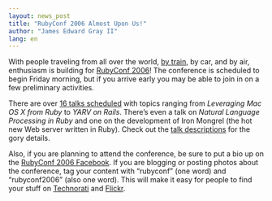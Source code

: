 ```yaml
---
layout: news_post
title: "RubyConf 2006 Almost Upon Us!"
author: "James Edward Gray II"
lang: en
---
```


With people traveling from all over the world, [by train][1], by car,
and by air, enthusiasm is building for [RubyConf 2006][2]! The
conference is scheduled to begin Friday morning, but if you arrive early
you may be able to join in on a few preliminary activities.

There are over [16 talks scheduled][3] with topics ranging from
*Leveraging Mac OS X from Ruby* to *YARV on Rails*. There’s even a talk
on *Natural Language Processing in Ruby* and one on the development of
Iron Mongrel (the hot new Web server written in Ruby). Check out the
[talk descriptions][4] for the gory details.

Also, if you are planning to attend the conference, be sure to put a bio
up on the [RubyConf 2006 Facebook][5]. If you are blogging or posting
photos about the conference, tag your content with “rubyconf” (one word)
and “rubyconf2006” (also one word). This will make it easy for people to
find your stuff on [Technorati][6] and [Flickr][7].



[1]: http://mokolabs.com/2006/09/08/the-rubyconf-express/ 
[2]: http://rubyconf.org/ 
[3]: http://www.rubycentral.org/conference/agenda.html 
[4]: http://www.rubyconf.org/agenda_detail.html 
[5]: http://wiki.rubygarden.org/Ruby/page/show/RubyConf2006Facebook/ 
[6]: http://technorati.com/tags/rubyconf2006/ 
[7]: http://flickr.com/photos/tags/rubyconf2006/ 
